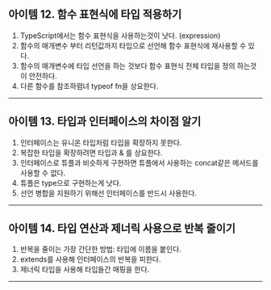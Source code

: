 ## 아이템 12. 함수 표현식에 타입 적용하기

1. TypeScript에서는 함수 표현식을 사용하는것이 낫다. (expression)
2. 함수의 매개변수 부터 리턴값까지 타입으로 선언해 함수 표현식에 재사용할 수 있다.
3. 함수의 매개변수에 타입 선언을 하는 것보다 함수 표현식 전체 타입을 정의 하는것이 안전하다.
4. 다른 함수를 참조하렴녀 typeof fn을 상요한다.

---

## 아이템 13. 타입과 인터페이스의 차이점 알기

1. 인터페이스는 유니온 타입처럼 타입을 확장하지 못한다.
2. 복잡한 타입을 확장하려면 타입과 & 를 상요한다.
3. 인터페이스로 튜플과 비슷하게 구현하면 튜플에서 사용하는 concat같은 메서드를 사용할 수 없다.
4. 튜플은 type으로 구현하는게 낫다.
5. 선언 병합을 지원하기 위해선 인터페이스를 반드시 사용한다.

---

## 아이템 14. 타입 연산과 제너릭 사용으로 반복 줄이기

1. 반복을 줄이는 가장 간단한 방법: 타입에 이름을 붙인다.
2. extends를 사용해 인터페이스의 반복을 피한다.
3. 제너릭 타입을 사용해 타입들간 매핑을 한다.

---
